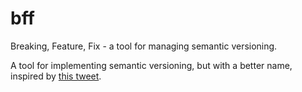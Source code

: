 # bff
Breaking, Feature, Fix - a tool for managing semantic versioning.

A tool for implementing semantic versioning, but with a better name, inspired by [this tweet](https://twitter.com/kadikraman/status/1051935326028091392).
